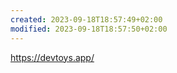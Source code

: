 ```yaml
---
created: 2023-09-18T18:57:49+02:00
modified: 2023-09-18T18:57:50+02:00
---
```


https://devtoys.app/
